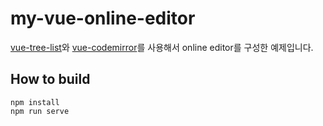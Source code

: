 # my-vue-online-editor

[vue-tree-list](https://www.npmjs.com/package/vue-tree-list)와 [vue-codemirror](https://www.npmjs.com/package/vue-codemirror)를 사용해서 online editor를 구성한 예제입니다.

## How to build
```
npm install
npm run serve
```
